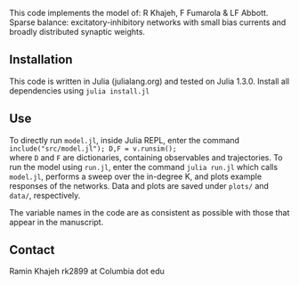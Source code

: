 This code implements the model of:
R Khajeh, F Fumarola & LF Abbott. Sparse balance: excitatory-inhibitory networks with small bias currents and broadly distributed synaptic weights.

## Installation
This code is written in Julia (julialang.org) and tested on Julia 1.3.0.
Install all dependencies using ```julia install.jl```

## Use
To directly run ```model.jl```, inside Julia REPL, enter the command
```include("src/model.jl"); D,F = v.runsim();```  
where ```D``` and ```F``` are dictionaries, containing observables and trajectories.
To run the model using ```run.jl```, enter the command
```julia run.jl```
which calls ```model.jl```, performs a sweep over the in-degree K, and plots example responses of the networks. Data and plots are saved under ```plots/``` and ```data/```, respectively.

The variable names in the code are as consistent as possible with those that appear in the manuscript.

## Contact
Ramin Khajeh
rk2899 at Columbia dot edu
